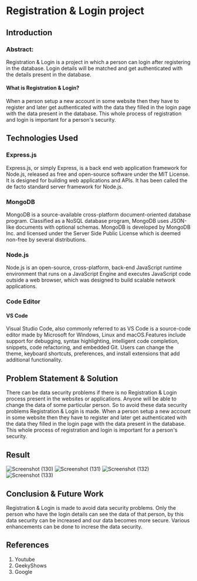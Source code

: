 # Registration & Login project
## Introduction
### Abstract:
Registration & Login is a project in which a person can login after registering in the database. Login details will be matched and get authenticated with the details present in the database.

#### What is Registration & Login?
When a person setup a new account in some website then they have to register and later get authenticated with the data they filled in the login page with the data present in the database. This whole process of registration and login is important for a person's security.

## Technologies Used
### Express.js
Express.js, or simply Express, is a back end web application framework for Node.js, released as free and open-source software under the MIT License. It is designed for building web applications and APIs. It has been called the de facto standard server framework for Node.js.

### MongoDB
MongoDB is a source-available cross-platform document-oriented database program. Classified as a NoSQL database program, MongoDB uses JSON-like documents with optional schemas. MongoDB is developed by MongoDB Inc. and licensed under the Server Side Public License which is deemed non-free by several distributions.

### Node.js
Node.js is an open-source, cross-platform, back-end JavaScript runtime environment that runs on a JavaScript Engine and executes JavaScript code outside a web browser, which was designed to build scalable network applications.

### Code Editor
#### VS Code
Visual Studio Code, also commonly referred to as VS Code is a source-code editor made by Microsoft for Windows, Linux and macOS.Features include support for debugging, syntax highlighting, intelligent code completion, snippets, code refactoring, and embedded Git. Users can change the theme, keyboard shortcuts, preferences, and install extensions that add additional functionality.

## Problem Statement & Solution
There can be data security problems if there is no Registration & Login process present in the websites or applications. Anyone will be able to change the data of some particular person. So to avoid these data security problems Registration & Login is made. When a person setup a new account in some website then they have to register and later get authenticated with the data they filled in the login page with the data present in the database. This whole process of registration and login is important for a person's security.

## Result
![Screenshot (130)](https://user-images.githubusercontent.com/106834986/185581269-b6bdc66a-2fe7-49ac-a9d8-6ff981d09a56.png)
![Screenshot (131)](https://user-images.githubusercontent.com/106834986/185581289-ea035625-23c0-48ad-802c-ffbb0b74936d.png)
![Screenshot (132)](https://user-images.githubusercontent.com/106834986/185581320-2f2b3756-7a65-438e-885d-f1ea0cef3758.png)
![Screenshot (133)](https://user-images.githubusercontent.com/106834986/185581362-cbe94c91-2fc4-470f-a674-8099c346def9.png)

## Conclusion & Future Work
Registration & Login is made to avoid data security problems. Only the person who have the login details can see the data of that person, by this data security can be increased and our data becomes more secure. Various enhancements can be done to increse the data security.

## References

1. Youtube
2. GeekyShows
3. Google



